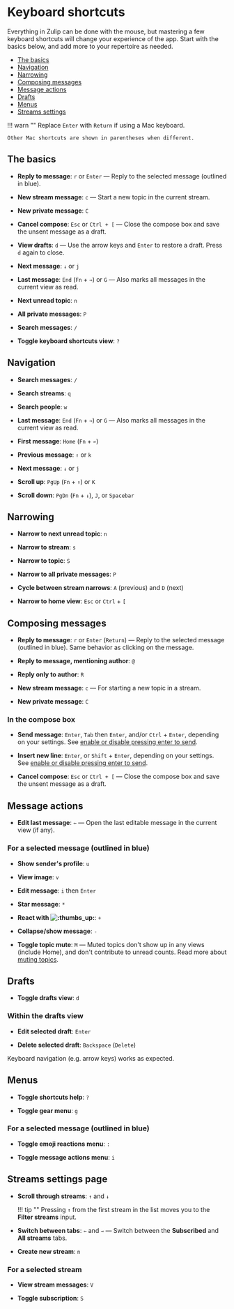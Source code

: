# Keyboard shortcuts

Everything in Zulip can be done with the mouse, but mastering a few keyboard
shortcuts will change your experience of the app. Start with the basics
below, and add more to your repertoire as needed.

* [The basics](#the-basics)
* [Navigation](#navigation)
* [Narrowing](#narrowing)
* [Composing messages](#composing-messages)
* [Message actions](#message-actions)
* [Drafts](#drafts)
* [Menus](#menus)
* [Streams settings](#streams-settings-page)

!!! warn ""
    Replace `Enter` with `Return` if using a Mac keyboard.

    Other Mac shortcuts are shown in parentheses when different.

## The basics

* **Reply to message**: `r` or `Enter` — Reply to the selected
  message (outlined in blue).

* **New stream message**: `c` — Start a new topic in the current stream.

* **New private message**: `C`

* **Cancel compose**: `Esc` or `Ctrl + [` — Close the compose box and save
  the unsent message as a draft.

* **View drafts**: `d` — Use the arrow keys and `Enter` to restore a draft.
  Press `d` again to close.

* **Next message**: `↓` or `j`

* **Last message**: `End` (`Fn` + `⇾`) or `G` — Also marks all messages in
  the current view as read.

* **Next unread topic**: `n`

* **All private messages**: `P`

* **Search messages**: `/`

* **Toggle keyboard shortcuts view**: `?`

## Navigation

* **Search messages**: `/`

* **Search streams**: `q`

* **Search people**: `w`

* **Last message**: `End` (`Fn` + `⇾`) or `G` — Also marks all messages in
  the current view as read.

* **First message**: `Home` (`Fn` + `⇽`)

* **Previous message**: `↑` or `k`

* **Next message**: `↓` or `j`

* **Scroll up**: `PgUp` (`Fn` + `↑`) or `K`

* **Scroll down**: `PgDn` (`Fn` + `↓`), `J`, or `Spacebar`

## Narrowing

* **Narrow to next unread topic**: `n`

* **Narrow to stream**: `s`

* **Narrow to topic**: `S`

* **Narrow to all private messages**: `P`

* **Cycle between stream narrows**: `A` (previous) and `D` (next)

* **Narrow to home view**: `Esc` or `Ctrl` + `[`

## Composing messages

* **Reply to message**: `r` or `Enter` (`Return`) — Reply to the selected
  message (outlined in blue). Same behavior as clicking on the message.

* **Reply to message, mentioning author**: `@`

* **Reply only to author**: `R`

* **New stream message**: `c` — For starting a new topic in a stream.

* **New private message**: `C`

### In the compose box

* **Send message**: `Enter`, `Tab` then `Enter`, and/or `Ctrl` + `Enter`,
  depending on your settings. See
  [enable or disable pressing enter to send](https://zulipchat.com/help/enable-or-disable-pressing-enter-to-send).

* **Insert new line**: `Enter`, or `Shift` + `Enter`, depending on your
  settings. See
  [enable or disable pressing enter to send](https://zulipchat.com/help/enable-or-disable-pressing-enter-to-send).

* **Cancel compose**: `Esc` or `Ctrl + [` — Close the compose box and save
  the unsent message as a draft.

## Message actions

* **Edit last message**: `⇽` — Open the last editable message in the current
  view (if any).

### For a selected message (outlined in blue)

* **Show sender's profile**: `u`

* **View image**: `v`

* **Edit message**: `i` then `Enter`

* **Star message**: `*`

* **React with <img alt=":thumbs_up:" class="emoji"
src="/static/generated/emoji/images/emoji/unicode/1f44d.png"
title="thumbs up"/>**: `+`

* **Collapse/show message**: `-`

* **Toggle topic mute**: `M` — Muted topics don't show up in any views
  (include Home), and don't contribute to unread counts. Read more about
  [muting topics](/help/mute-a-topic).

## Drafts

* **Toggle drafts view**: `d`

### Within the drafts view

* **Edit selected draft**: `Enter`

* **Delete selected draft**: `Backspace` (`Delete`)

Keyboard navigation (e.g. arrow keys) works as expected.

## Menus

* **Toggle shortcuts help**: `?`

* **Toggle gear menu**: `g`

### For a selected message (outlined in blue)

* **Toggle emoji reactions menu**: `:`

* **Toggle message actions menu**: `i`

## Streams settings page

* **Scroll through streams**: `↑` and `↓`

    !!! tip ""
        Pressing `↑` from the first stream in the list moves
        you to the **Filter streams** input.

* **Switch between tabs**: `⇽` and `⇾` — Switch between the
**Subscribed** and **All streams** tabs.

* **Create new stream**: `n`

### For a selected stream

* **View stream messages**: `V`

* **Toggle subscription**: `S`

